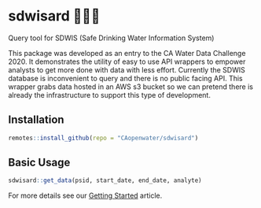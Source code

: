 # sdwisard 🧙💧🧪

Query tool for SDWIS (Safe Drinking Water Information System)

This package was developed as an entry to the CA Water Data Challenge 2020.  It demonstrates the utility of easy to use API wrappers to empower analysts to get more done with data with less effort. Currently the SDWIS database is inconvenient  to query and there is no public facing API. This wrapper grabs data hosted in an AWS s3 bucket so we can pretend there is already the infrastructure to support this type of development. 

## Installation

```r
remotes::install_github(repo = "CAopenwater/sdwisard")
```

## Basic Usage

```r
sdwisard::get_data(psid, start_date, end_date, analyte) 
```

For more details see our [Getting Started](https://CAopenwater.github.io/sdwisard/articles/getting-started.html) article.
